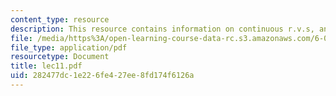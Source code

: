 ```yaml
---
content_type: resource
description: This resource contains information on continuous r.v.s, and derived distributions.
file: /media/https%3A/open-learning-course-data-rc.s3.amazonaws.com/6-041-probabilistic-systems-analysis-and-applied-probability-spring-2006/282477dc1e226fe427ee8fd174f6126a_lec11.pdf
file_type: application/pdf
resourcetype: Document
title: lec11.pdf
uid: 282477dc-1e22-6fe4-27ee-8fd174f6126a
---
```

